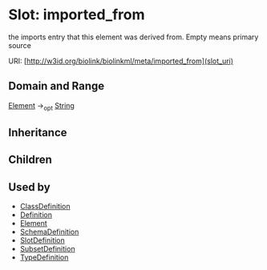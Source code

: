 # Slot: imported_from


the imports entry that this element was derived from.  Empty means primary source

URI: [http://w3id.org/biolink/biolinkml/meta/imported_from](slot_uri)
## Domain and Range

[Element](Element.md) -><sub>opt</sub> [String](String.md)
## Inheritance

## Children

## Used by

 * [ClassDefinition](ClassDefinition.md)
 * [Definition](Definition.md)
 * [Element](Element.md)
 * [SchemaDefinition](SchemaDefinition.md)
 * [SlotDefinition](SlotDefinition.md)
 * [SubsetDefinition](SubsetDefinition.md)
 * [TypeDefinition](TypeDefinition.md)
